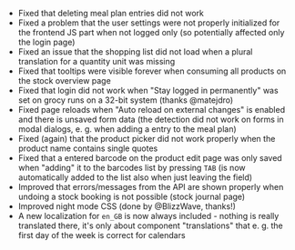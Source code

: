 - Fixed that deleting meal plan entries did not work
- Fixed a problem that the user settings were not properly initialized for the frontend JS part when not logged only (so potentially affected only the login page)
- Fixed an issue that the shopping list did not load when a plural translation for a quantity unit was missing
- Fixed that tooltips were visible forever when consuming all products on the stock overview page
- Fixed that login did not work when "Stay logged in permanently" was set on grocy runs on a 32-bit system (thanks @matejdro)
- Fixed page reloads when "Auto reload on external changes" is enabled and there is unsaved form data (the detection did not work on forms in modal dialogs, e. g. when adding a entry to the meal plan)
- Fixed (again) that the product picker did not work properly when the product name contains single quotes
- Fixed that a entered barcode on the product edit page was only saved when "adding" it to the barcodes list by pressing `TAB` (is now automatically added to the list also when just leaving the field)
- Improved that errors/messages from the API are shown properly when undoing a stock booking is not possible (stock journal page)
- Improved night mode CSS (done by @BlizzWave, thanks!)
- A new localization for `en_GB` is now always included - nothing is really translated there, it's only about component "translations" that e. g. the first day of the week is correct for calendars
